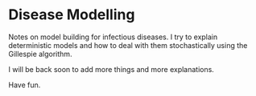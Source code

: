 # Disease Modelling
Notes on model building for infectious diseases. I try to explain deterministic models and how to deal with them stochastically using the Gillespie algorithm.

I will be back soon to add more things and more explanations. 

Have fun. 